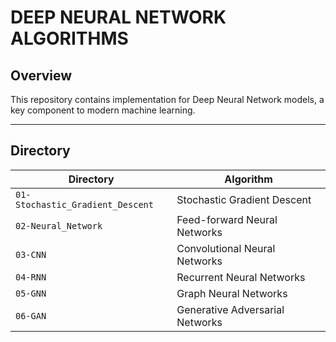 # DEEP NEURAL NETWORK ALGORITHMS

## Overview
This repository contains implementation for Deep Neural Network models, a key component to modern machine learning. 

--- 

## Directory 

| Directory | Algorithm |
| -------------- | ------- |
| `01-Stochastic_Gradient_Descent` | Stochastic Gradient Descent |
| `02-Neural_Network` | Feed-forward Neural Networks |
| `03-CNN` | Convolutional Neural Networks |
| `04-RNN` | Recurrent Neural Networks |
| `05-GNN` | Graph Neural Networks |
| `06-GAN` | Generative Adversarial Networks |

